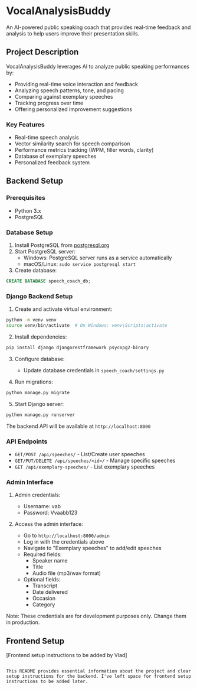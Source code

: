 # VocalAnalysisBuddy

An AI-powered public speaking coach that provides real-time feedback and analysis to help users improve their presentation skills.

## Project Description

VocalAnalysisBuddy leverages AI to analyze public speaking performances by:
- Providing real-time voice interaction and feedback
- Analyzing speech patterns, tone, and pacing
- Comparing against exemplary speeches
- Tracking progress over time
- Offering personalized improvement suggestions

### Key Features
- Real-time speech analysis
- Vector similarity search for speech comparison
- Performance metrics tracking (WPM, filler words, clarity)
- Database of exemplary speeches
- Personalized feedback system

## Backend Setup

### Prerequisites
- Python 3.x
- PostgreSQL

### Database Setup
1. Install PostgreSQL from [postgresql.org](https://www.postgresql.org/download/)
2. Start PostgreSQL server:
   - Windows: PostgreSQL server runs as a service automatically
   - macOS/Linux: `sudo service postgresql start`
3. Create database:
```sql
CREATE DATABASE speech_coach_db;
```

### Django Backend Setup
1. Create and activate virtual environment:
```bash
python -m venv venv
source venv/bin/activate  # On Windows: venv\Scripts\activate
```

2. Install dependencies:
```bash
pip install django djangorestframework psycopg2-binary
```

3. Configure database:
   - Update database credentials in `speech_coach/settings.py`

4. Run migrations:
```bash
python manage.py migrate
```

5. Start Django server:
```bash
python manage.py runserver
```

The backend API will be available at `http://localhost:8000`

### API Endpoints
- `GET/POST /api/speeches/` - List/Create user speeches
- `GET/PUT/DELETE /api/speeches/<id>/` - Manage specific speeches
- `GET /api/exemplary-speeches/` - List exemplary speeches

### Admin Interface
1. Admin credentials:
   - Username: vab
   - Password: Vvaabb123

2. Access the admin interface:
   - Go to `http://localhost:8000/admin`
   - Log in with the credentials above
   - Navigate to "Exemplary speeches" to add/edit speeches
   - Required fields:
     - Speaker name
     - Title
     - Audio file (mp3/wav format)
   - Optional fields:
     - Transcript
     - Date delivered
     - Occasion
     - Category

Note: These credentials are for development purposes only. Change them in production.

## Frontend Setup

[Frontend setup instructions to be added by Vlad]

```

This README provides essential information about the project and clear setup instructions for the backend. I've left space for frontend setup instructions to be added later.
